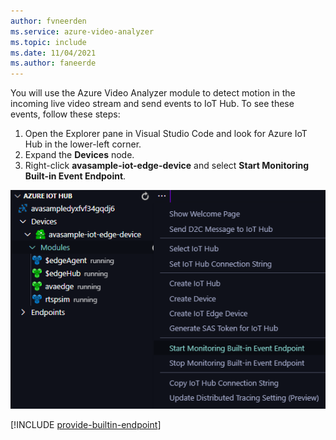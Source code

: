 ```yaml
---
author: fvneerden
ms.service: azure-video-analyzer
ms.topic: include
ms.date: 11/04/2021
ms.author: faneerde
---
```


You will use the Azure Video Analyzer module to detect motion in the incoming live video stream and send events to IoT Hub. To see these events, follow these steps:

1. Open the Explorer pane in Visual Studio Code and look for Azure IoT Hub in the lower-left corner.
1. Expand the **Devices** node.
1. Right-click **avasample-iot-edge-device** and select **Start Monitoring Built-in Event Endpoint**.

![Start monitoring a built-in event endpoint](../../../media/vscode-common-screenshots/start-monitoring.png)

[!INCLUDE [provide-builtin-endpoint](../../common-includes/provide-builtin-endpoint.md)]
